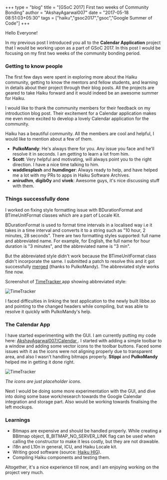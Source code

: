 +++
type = "blog"
title = "[GSoC 2017] First two weeks of Community Bonding"
author = "AkshayAgarwal007"
date = "2017-05-18 08:51:03+05:30"
tags = ["haiku","gsoc2017","gsoc","Google Summer of Code"]
+++ 

<p>Hello Everyone!</p>

<p>In my previous post I introduced you all to the <b>Calendar Application</b>
project that I would be working upon as a part of GSoC 2017. In this post I 
would be focusing on my first two weeks of the community bonding period.<p>

<h3>Getting to know people</h3>

<p>The first few days were spent in exploring more about the Haiku community,
getting to know the mentors and fellow students, and learning in details
about their project through their blog posts. All the projects are geared to
take Haiku forward and it would indeed be an awesome summer for Haiku.</p>

<p>I would like to thank the community members for their feedback on my
introduction blog post. Their excitement for a Calendar application makes me
even more excited to develop a lovely Calendar application for the
community.</p>

<p>Haiku has a beautiful community. All the members are cool and helpful, I
would like to mention about a few of them.</p>

<ul>
    <li><b>PulkoMandy</b>: He's always there for you. Any issue you face and 
    he'll resolve it in seconds. I am getting to learn a lot from him.</li>
    <li><b>Scott</b>: Very helpful and motivating, will always point you to the
    right direction. I have a nice time talking to him.</li>
    <li><b>waddlesplash</b> and <b>humdinger</b>: Always ready to help, and
    have helped me a lot with my PRs to apps in Haiku Software
    Archives.</li>
    <li><b>anirudhm</b>, <b>digib0y</b> and <b>vivek</b>: Awesome guys, it's 
    nice discussing stuff with them.</li>
</ul>


<h3>Things successfully done</h3>

<p>I worked on fixing style formatting issue with BDurationFormat and
BTimeUnitFormat classes which are a part of Locale Kit.</p>

<p>BDurationFormat is used to format time intervals in a localised way i.e it
takes in a time interval and converts it to a string such as "10 hour, 2
minutes, 28 seconds". There are two formatting styles supported: full name and
abbreviated name. For example, for English, the full name for hour duration is
"3 minutes", and the abbreviated name is "3 min".</p>

<p>But the abbreviated style didn't work because the BTimeUnitFormat class 
didn't incorporate the same. I submitted a patch to resolve this and it got 
successfully <a href="http://cgit.haiku-os.org/haiku/commit/?id=hrev51173">
merged</a> (thanks to PulkoMandy). The abbreviated style works fine now.</p>

<p>Screenshot of <a href ="https://github.com/HaikuArchives/TimeTracker">
TimeTracker </a>app showing abbreviated style:</p>

<p><img src="/files/blog/AkshayAgarwal007/timetracker-abbr.png" alt="TimeTracker" 
class="img-responsive center-block"></p>

<p>I faced difficulties in linking the test application to the newly built
libbe.so and pointing to the changed headers while compiling, but was able to
resolve it quickly with PulkoMandy's help.<p>

<h3>The Calendar App</h3>

<p>I have started experimenting with the GUI. I am currently putting my code here:
<a href="https://github.com/AkshayAgarwal007/Calendar">AkshayAgarwal007/Calendar
</a>. I started with adding a simple toolbar to a window and adding some vector
icons to the toolbar buttons. Faced some issues with it as the icons were not
aligning properly due to transparent area, and also I wasn't handling bitmaps
properly. <b>Stippi</b> and <b>PulkoMandy</b> helped me in getting it done
right.</p>


<p><img src="/files/blog/AkshayAgarwal007/calendar-toolbar.png" alt="TimeTracker" 
class="img-responsive center-block"></p>

<p><i>The icons are just placeholder icons.</i><p>

<p>Next I would be doing some more experimentation with the GUI, and dive into
doing some base work/research towards the Google Calendar integration and
storage part. Also would be working towards finalising the left mockups.</p>

<h3>Learnings</h3>

<ul>
    <li>Bitmaps are expensive and should be handled properly. While creating a 
    BBitmap object, B_BITMAP_NO_SERVER_LINK flag can be used when calling the 
    constructor to make it less costly, but they are not drawable.</li>  
    <li>i18n and L10n in general, ICU, and Haiku Locale kit.</li>
    <li>Writing good software (source: 
    <a href="https://www.haiku-os.org/docs/HIG/index.xml">Haiku HIG</a>).</li>
    <li>Compiling Haiku components and testing them.</li>
</ul>

<p>Altogether, it's a nice experience till now, and I am enjoying working on the 
project very much.</p>